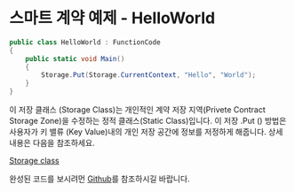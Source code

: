 # 스마트 계약 예제 - HelloWorld

```c#
public class HelloWorld : FunctionCode
{
    public static void Main()
    {
        Storage.Put(Storage.CurrentContext, "Hello", "World");
    }
}
```

이 저장 클래스 (Storage Class)는 개인적인 계약 저장 지역(Privete Contract Storage Zone)을 수정하는 정적 클래스(Static Class)입니다. 이 저장 .Put () 방법은 사용자가 키 밸류 (Key Value)내의 개인 저장 공간에 정보를 저정하게 해줍니다. 상세 내용은 다음을 참조하세요.

 [Storage class](../fw/dotnet/AntShares/Storage.md)

완성된 코드를 보시려먼 [Github](https://github.com/neo-project/examples)를 참조하시길 바랍니다. 

